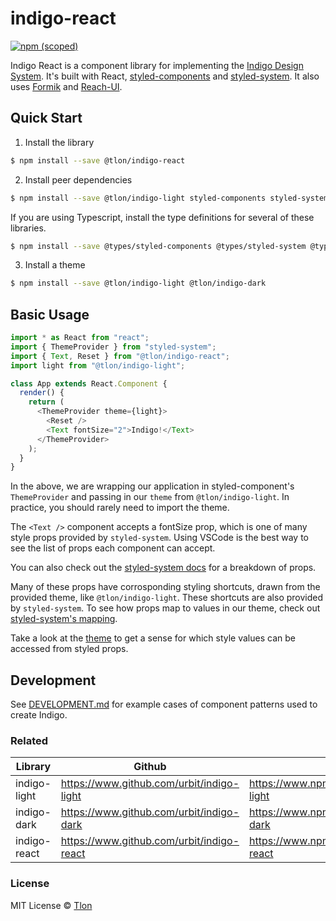 # indigo-react

[![npm (scoped)](https://img.shields.io/npm/v/@tlon/indigo-react?style=flat)](https://www.npmjs.com/package/@tlon/indigo-react)

Indigo React is a component library for implementing the [Indigo Design System](<https://www.figma.com/community/file/822953707012850361/Indigo-(alpha)>). It's built with React, [styled-components](https://styled-components.com) and [styled-system](https://styled-system.com). It also uses [Formik](https://formik.org/) and [Reach-UI](https://reach.tech/).

## Quick Start

1. Install the library

```bash
$ npm install --save @tlon/indigo-react
```

2. Install peer dependencies

```bash
$ npm install --save @tlon/indigo-light styled-components styled-system react react-dom @reach/disclosure @reach/menu-button @reach/tabs markdown-to-jsx
```

If you are using Typescript, install the type definitions for several of these libraries.

```bash
$ npm install --save @types/styled-components @types/styled-system @types/styled-system__css
```

3. Install a theme

```bash
$ npm install --save @tlon/indigo-light @tlon/indigo-dark
```

## Basic Usage

```js
import * as React from "react";
import { ThemeProvider } from "styled-system";
import { Text, Reset } from "@tlon/indigo-react";
import light from "@tlon/indigo-light";

class App extends React.Component {
  render() {
    return (
      <ThemeProvider theme={light}>
        <Reset />
        <Text fontSize="2">Indigo!</Text>
      </ThemeProvider>
    );
  }
}
```

In the above, we are wrapping our application in styled-component's `ThemeProvider` and passing in our `theme` from `@tlon/indigo-light`. In practice, you should rarely need to import the theme.

The `<Text />` component accepts a fontSize prop, which is one of many style props provided by `styled-system`. Using VSCode is the best way to see the list of props each component can accept.

You can also check out the [styled-system docs](https://styled-system.com/api) for a breakdown of props.

Many of these props have corrosponding styling shortcuts, drawn from the provided theme, like `@tlon/indigo-light`. These shortcuts are also provided by `styled-system`. To see how props map to values in our theme, check out [styled-system's mapping](https://styled-system.com/table).

Take a look at the [theme](https://www.github.com/urbit/indigo-light) to get a sense for which style values can be accessed from styled props.

## Development

See [DEVELOPMENT.md](https://github.com/urbit/indigo-react/blob/master/DEVELOPMENT.md) for example cases of component patterns used to create Indigo.

### Related

| Library      | Github                                    | NPM                                              |
| ------------ | ----------------------------------------- | ------------------------------------------------ |
| indigo-light | https://www.github.com/urbit/indigo-light | https://www.npmjs.com/package/@tlon/indigo-light |
| indigo-dark  | https://www.github.com/urbit/indigo-dark  | https://www.npmjs.com/package/@tlon/indigo-dark  |
| indigo-react | https://www.github.com/urbit/indigo-react | https://www.npmjs.com/package/@tlon/indigo-react |

### License

MIT License © [Tlon](https://tlon.io)

